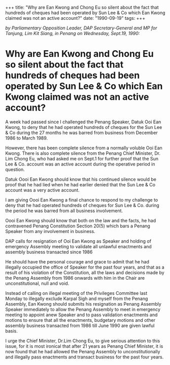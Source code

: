 +++ 
title: "Why are Ean Kwong and Chong Eu so silent about the fact that hundreds of cheques had been operated by Sun Lee & Co which Ean Kwong claimed was not an active account?"
date: "1990-09-19"
tags:
+++

_by Parliamentary Opposition Leader, DAP Secretary-General and MP for Tanjung, Lim Kit Siang, in Penang on Wednesday, Sept.19, 1990:_

# Why are Ean Kwong and Chong Eu so silent about the fact that hundreds of cheques had been operated by Sun Lee & Co which Ean Kwong claimed was not an active account?

A week had passed since I challenged the Penang Speaker, Datuk Ooi Ean Kwong, to deny that he had operated hundreds of cheques for the Sun Lee & Co during the 27 months he was barred from business from December 1986 to March 1989.</u>

However, there has been complete silence from a normally voluble Ooi Ean Kwong. There is also complete silence from the Penang Chief Minister, Dr. Lim Chong Eu, who had asked me on Sept.1 for further proof that the Sun Lee & Co. account was an active account during the operative period in question.

Datuk Oooi Ean Kwong should know that his continued silence would be proof that he had lied when he had earlier denied that the Sun Lee & Co account was a very active account.

I am giving Oooi Ean Kwong a final chance to respond to my challenge to deny that he had operated hundreds of cheques for Sun Lee & Co. during the period he was barred from all business involvement.

Oooi Ean Kwong should know that both on the law and the facts, he had contravened Penang Constitution Section 20(5) which bars a Penang Speaker from any involvement in business.

DAP calls for resignation of Ooi Ean Kwong as Speaker and holding of emergency Assembly meeting to validate all unlawful enactments and assembly business transacted since 1986

He should have the personal courage and grace to admit that he had illegally occupied the office of Speaker for the past four years, and that as a result of his violation of the Constitution, all the laws and decisions made by the Penang Assembly from 1986 onwards with him in the Chair are unconstitutional, null and void. 

Instead of calling on illegal meeting of the Privileges Committee last Monday to illegally exclude Karpal Sigh and myself from the Penang Assembly, Ean Kwong should submits his resignation as Penang Assembly Speaker immediately to allow the Penang Assembly to meet in emergency meeting to appoint anew Speaker and to pass validation enactments and motions to ensure that all the enactments, budgetary motions and other assembly business transacted from 1986 till June 1990 are given lawful basis.

I urge the Chief Minister, Dr.Lim Chong Eu, to give serious attention to this issue, for it is most ironical that after 21 years as Penang Chief Minister, it is now found that he had allowed the Penang Assembly to unconstitutionally and illegally pass enactments and transact business for the past four years.
 
